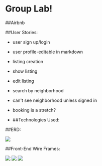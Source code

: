 # Group Lab!

##Airbnb


##User Stories: 

- user sign up/login

- user profile-editable in markdown

- listing creation

- show listing

- edit listing

- search by neighborhood

- can't see neighborhood unless signed in

- booking is a stretch?

- ##Technologies Used:


##ERD:

<img src="/public/img/ERD.jpg"/>


##Front-End Wire Frames: 

<img src="/public/img/welcomepage.jpg"/>

<img src="/public/img/bookingrequest.jpg"/>

<img src="/public/img/BrowseListings.jpg"/>



